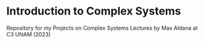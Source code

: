 # Introduction to Complex Systems

Repository for my Projects on Complex Systems Lectures by Max Aldana at C3 UNAM (2023)

